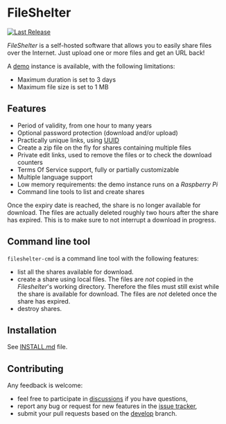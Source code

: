 # FileShelter
[![Last Release](https://img.shields.io/github/v/release/epoupon/fileshelter?logo=github&label=latest)](https://github.com/epoupon/fileshelter/releases)

_FileShelter_ is a self-hosted software that allows you to easily share files over the Internet.
Just upload one or more files and get an URL back!

A [demo](https://fileshelter-demo.poupon.dev) instance is available, with the following limitations:
- Maximum duration is set to 3 days
- Maximum file size is set to 1 MB

## Features
- Period of validity, from one hour to many years
- Optional password protection (download and/or upload)
- Practically unique links, using [UUID](https://fr.wikipedia.org/wiki/Universal_Unique_Identifier)
- Create a zip file on the fly for shares containing multiple files
- Private edit links, used to remove the files or to check the download counters
- Terms Of Service support, fully or partially customizable
- Multiple language support
- Low memory requirements: the demo instance runs on a _Raspberry Pi_
- Command line tools to list and create shares

Once the expiry date is reached, the share is no longer available for download. The files are actually deleted roughly two hours after the share has expired. This is to make sure to not interrupt a download in progress.

## Command line tool
`fileshelter-cmd` is a command line tool with the following features:
* list all the shares available for download.
* create a share using local files. The files are _not_ copied in the _Fileshelter_'s working directory. Therefore the files must still exist while the share is available for download. The files are _not_ deleted once the share has expired.
* destroy shares.

## Installation
See [INSTALL.md](INSTALL.md) file.

## Contributing
Any feedback is welcome:
* feel free to participate in [discussions](https://github.com/epoupon/fileshelter/discussions) if you have questions,
* report any bug or request for new features in the [issue tracker](https://github.com/epoupon/fileshelter/issues),
* submit your pull requests based on the [develop](../../tree/develop) branch.

